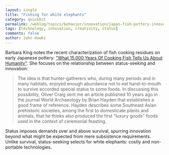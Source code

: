 ```yaml
---
layout: single 
title: "Fishing for white elephants" 
category: quickbit
permalink: /weblog/topics/behavior/innovation/japan-fish-pottery-innovation-2013.html
tags: [technology, innovation, creativity, status] 
comments: false 
author: John Hawks 
---
```


Barbara King notes the recent characterization of fish cooking residues on early Japanese pottery: <a href="http://www.npr.org/blogs/13.7/2013/04/18/177748920/what-15-000-years-of-cooking-fish-tells-us-about-humanity">"What 15,000 Years Of Cooking Fish Tells Us About Humanity"</a>. She focuses on the relationship between status-seeking and innovation:

<blockquote>The idea is that hunter-gatherers  who, during many periods and in many habitats, enjoyed enough abundance not to eat hand-to-mouth to survive  accorded special status to some foods. In discussing this possibility, Oliver Craig sent me an article published 10 years ago in the journal World Archaeology by Brian Hayden that establishes a good frame of reference. Hayden describes some Southeast Asian prehistoric societies, among the first to domesticate plants and animals, that he thinks also produced the first "luxury goods"  foods used in the context of ceremonial feasting.</blockquote>

Status imposes demands over and above survival, spurring innovation beyond what might be expected from mere subsistence requirements. Unlike survival, status-seeking selects for white elephants: costly and non-portable technologies. 

